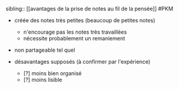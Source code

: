 sibling:: [[avantages de la prise de notes au fil de la pensée]]
#PKM 

- créée des notes très petites (beaucoup de petites notes)
    - n'encourage pas les notes très travaillées
    - nécessite probablement un remaniement
- non partageable tel quel

- désavantages supposés (à confirmer par l'expérience)
    - [?] moins bien organisé
    - [?] moins lisible

